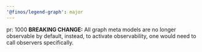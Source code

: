 ```yaml
---
'@finos/legend-graph': major
---
```


pr: 1000
**BREAKING CHANGE:** All graph meta models are no longer observable by default, instead, to activate observability, one would need to call observers specifically.
